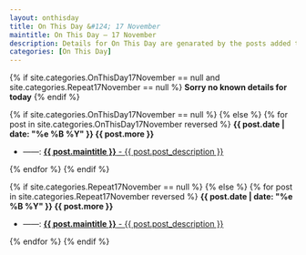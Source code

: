 ```yaml
---
layout: onthisday
title: On This Day &#124; 17 November
maintitle: On This Day — 17 November
description: Details for On This Day are genarated by the posts added to the website so the content is subject to changes/updates over time.
categories: [On This Day]
---
```


{% if site.categories.OnThisDay17November == null and site.categories.Repeat17November == null %}
<strong>Sorry no known details for today</strong>
{% endif %}

{% if site.categories.OnThisDay17November == null %}
{% else %}
{% for post in site.categories.OnThisDay17November reversed %}
<strong>{{ post.date | date: "%e %B %Y" }} {{ post.more }}</strong>
<ul>
<li> ——: <a href="{{ post.url }}"><strong>{{ post.maintitle }}</strong> - {{ post.post_description }}</a></li>
</ul>
{% endfor %}
{% endif %}

{% if site.categories.Repeat17November == null %}
{% else %}
{% for post in site.categories.Repeat17November reversed %}
<strong>{{ post.date | date: "%e %B %Y" }} {{ post.more }}</strong>
<ul>
<li> ——: <a href="{{ post.url }}"><strong>{{ post.maintitle }}</strong> - {{ post.post_description }}</a></li>
</ul>
{% endfor %}
{% endif %}
